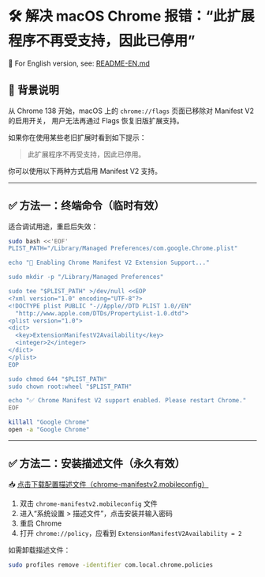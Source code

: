 # 🛠 解决 macOS Chrome 报错：“此扩展程序不再受支持，因此已停用”
🔄 For English version, see: [README-EN.md](./README-EN.md)

## 📌 背景说明

从 Chrome 138 开始，macOS 上的 `chrome://flags` 页面已移除对 Manifest V2 的启用开关，
用户无法再通过 Flags 恢复旧版扩展支持。

如果你在使用某些老旧扩展时看到如下提示：

> 此扩展程序不再受支持，因此已停用。

你可以使用以下两种方式启用 Manifest V2 支持。

---

## ✅ 方法一：终端命令（临时有效）

适合调试用途，重启后失效：

```bash
sudo bash <<'EOF'
PLIST_PATH="/Library/Managed Preferences/com.google.Chrome.plist"

echo "🔧 Enabling Chrome Manifest V2 Extension Support..."

sudo mkdir -p "/Library/Managed Preferences"

sudo tee "$PLIST_PATH" >/dev/null <<EOP
<?xml version="1.0" encoding="UTF-8"?>
<!DOCTYPE plist PUBLIC "-//Apple//DTD PLIST 1.0//EN"
  "http://www.apple.com/DTDs/PropertyList-1.0.dtd">
<plist version="1.0">
<dict>
  <key>ExtensionManifestV2Availability</key>
  <integer>2</integer>
</dict>
</plist>
EOP

sudo chmod 644 "$PLIST_PATH"
sudo chown root:wheel "$PLIST_PATH"

echo "✅ Chrome Manifest V2 support enabled. Please restart Chrome."
EOF

killall "Google Chrome"
open -a "Google Chrome"
```

---

## ✅ 方法二：安装描述文件（永久有效）
📥 [点击下载配置描述文件（chrome-manifestv2.mobileconfig）](./chrome-manifestv2.mobileconfig)
1. 双击 `chrome-manifestv2.mobileconfig` 文件
2. 进入“系统设置 > 描述文件”，点击安装并输入密码
3. 重启 Chrome
4. 打开 `chrome://policy`，应看到 `ExtensionManifestV2Availability = 2`

如需卸载描述文件：

```bash
sudo profiles remove -identifier com.local.chrome.policies
```
